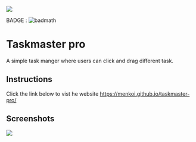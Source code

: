  <img src="https://i.imgur.com/cwLTOc4.png"/></a>

BADGE : ![badmath](https://img.shields.io/badge/License-MIT-blue)

# Taskmaster pro 
A simple task manger where users can click and drag different task.

## Instructions
Click the link below to vist he website
https://menkoi.github.io/taskmaster-pro/

## Screenshots
<img src="https://i.imgur.com/OJIVMzP.png" />

